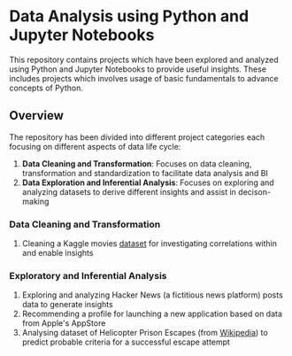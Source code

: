 # Data Analysis using Python and Jupyter Notebooks
This repository contains projects which have been explored and analyzed using Python and Jupyter Notebooks to provide useful insights. These includes projects which involves usage of basic fundamentals to advance concepts of Python.

## Overview
The repository has been divided into different project categories each focusing on different aspects of data life cycle:
1. **Data Cleaning and Transformation**: Focuses on data cleaning, transformation and standardization to facilitate data analysis and BI
2. **Data Exploration and Inferential Analysis**: Focuses on exploring and analyzing datasets to derive different insights and assist in decison-making

### Data Cleaning and Transformation
1. Cleaning a Kaggle movies [dataset](https://www.youtube.com/redirect?event=video_description&redir_token=QUFFLUhqbEMwaFVrTGIyUVo0dFhMY25HTnk3Vl9yTGF2UXxBQ3Jtc0trb3JleXBxTlkyX01adHE0RmhJNmVxVkdCWXFTOHhwMTM1Yy1oZnZkZmVVaFNnejFNSjRzenNiOF9FYUFLeEQtLV9XTnZKaWNPSDl5WGNZaGRYLW42blgzSE93SS12OTRDcEgyaUFWQXBDeHdTdXYyMA&q=https%3A%2F%2Fwww.kaggle.com%2Fdanielgrijalvas%2Fmovies&v=iPYVYBtUTyE) for investigating correlations within and enable insights

### Exploratory and Inferential Analysis
1. Exploring and analyzing Hacker News (a fictitious news platform) posts data to generate insights
2. Recommending a profile for launching a new application based on data from Apple's AppStore
3. Analysing dataset of Helicopter Prison Escapes (from [Wikipedia](https://en.wikipedia.org/wiki/List_of_helicopter_prison_escapes#Actual_attempts)) to predict probable criteria for a successful escape attempt



